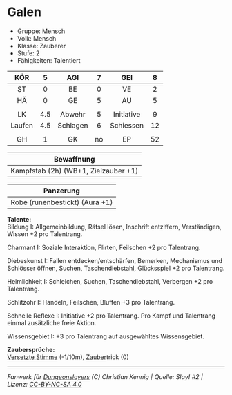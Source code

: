 # Galen  
- Gruppe: Mensch  
- Volk: Mensch  
- Klasse: Zauberer  
- Stufe: 2  
- Fähigkeiten: Talentiert  


| KÖR | 5 | AGI | 7 | GEI | 8 |
| :-: | :-: | :-: | :-: | :-: | :-: |
| ST | 0 | BE | 0 | VE | 2 |
| HÄ | 0 | GE | 5 | AU | 5 |
|  |
| LK | 4.5 | Abwehr | 5 | Initiative | 9 |
| Laufen | 4.5 | Schlagen | 6 | Schiessen | 12 |
|  |
| GH | 1 | GK | no | EP | 52 |

| Bewaffnung |
| --- |
| Kampfstab (2h) (WB+1, Zielzauber +1) |


| Panzerung |
| --- |
| Robe (runenbestickt) (Aura +1) |


**Talente:**  
Bildung I: Allgemeinbildung, Rätsel lösen, Inschrift entziffern, Verständigen, Wissen +2 pro Talentrang.

Charmant I: Soziale Interaktion, Flirten, Feilschen +2 pro Talentrang.

Diebeskunst I: Fallen entdecken/entschärfen, Bemerken, Mechanismus und Schlösser öffnen, Suchen, Taschendiebstahl, Glücksspiel +2 pro Talentrang.

Heimlichkeit I: Schleichen, Suchen, Taschendiebstahl, Verbergen +2 pro Talentrang.

Schlitzohr I: Handeln, Feilschen, Bluffen +3 pro Talentrang.

Schnelle Reflexe I: Initiative +2 pro Talentrang. Pro Kampf und Talentrang einmal zusätzliche freie Aktion.

Wissensgebiet I: +3 pro Talentrang auf ausgewähltes Wissensgebiet.


**Zaubersprüche:**  
[Versetzte Stimme](/grw/zauber/versetzte-stimme.md) (-1/10m), [Zauber](/fanwerk/zauber/zauber.md)trick (0)




___
*Fanwerk für [Dungeonslayers](https://www.dungeonslayers.net/) (C) Christian Kennig | Quelle: Slay! #2 | Lizenz: [CC-BY-NC-SA 4.0](https://creativecommons.org/licenses/by-nc-sa/4.0/deed.de)*